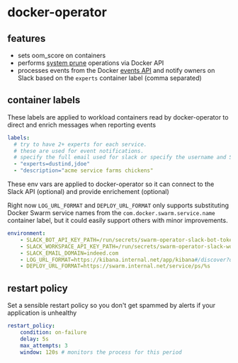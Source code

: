 # docker-operator

## features

- sets oom_score on containers
- performs [system prune](https://docs.docker.com/engine/reference/commandline/system_prune/#usage) operations via Docker API
- processes events from the Docker [events API](https://docs.docker.com/engine/api/v1.31/#operation/SystemEvents) and notify owners on Slack based on the `experts` container label (comma separated)

## container labels

These labels are applied to workload containers read by docker-operator to direct and enrich messages when reporting events

```yaml
labels:
  # try to have 2+ experts for each service.
  # these are used for event notifications.
  # specify the full email used for slack or specify the username and SLACK_EMAIL_DOMAIN env var.
  - "experts=dustind,jdoe"
  - "description="acme service farms chickens"
```

These env vars are applied to docker-operator so it can connect to the Slack API (optional) and provide enrichement (optional)

Right now `LOG_URL_FORMAT` and `DEPLOY_URL_FORMAT` only supports substituting Docker Swarm service names from the `com.docker.swarm.service.name` container label, but it could easily support others with minor improvements.

```yaml
environment:
    - SLACK_BOT_API_KEY_PATH=/run/secrets/swarm-operator-slack-bot-token
    - SLACK_WORKSPACE_API_KEY_PATH=/run/secrets/swarm-operator-slack-workspace-token
    - SLACK_EMAIL_DOMAIN=indeed.com
    - LOG_URL_FORMAT=https://kibana.internal.net/app/kibana#/discover?query=%[1]s
    - DEPLOY_URL_FORMAT=https://swarm.internal.net/service/ps/%s
```

## restart policy

Set a sensible restart policy so you don't get spammed by alerts if your application is unhealthy

```yaml
restart_policy:
    condition: on-failure
    delay: 5s
    max_attempts: 3
    window: 120s # monitors the process for this period
```